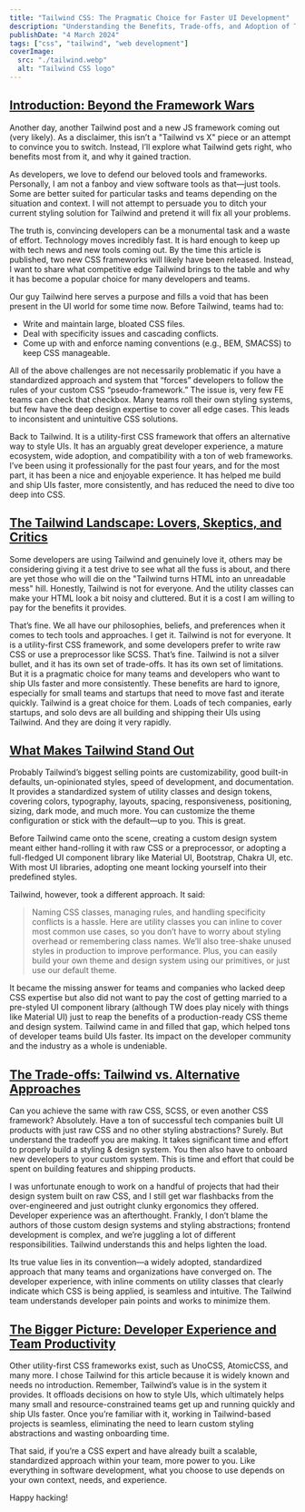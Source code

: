 ```yaml
---
title: "Tailwind CSS: The Pragmatic Choice for Faster UI Development"
description: "Understanding the Benefits, Trade-offs, and Adoption of Tailwind CSS"
publishDate: "4 March 2024"
tags: ["css", "tailwind", "web development"]
coverImage:
  src: "./tailwind.webp"
  alt: "Tailwind CSS logo"
---
```


## <a id="intro-beyond-framework-wars" href="#introduction-beyond-the-framework-wars" class="markdown-heading">Introduction: Beyond the Framework Wars</a>

Another day, another Tailwind post and a new JS framework coming out (very likely). As a disclaimer, this isn’t a "Tailwind vs X" piece or an attempt to convince you to switch. Instead, I’ll explore what Tailwind gets right, who benefits most from it, and why it gained traction.

As developers, we love to defend our beloved tools and frameworks. Personally, I am not a fanboy and view software tools as that—just tools. Some are better suited for particular tasks and teams depending on the situation and context. I will not attempt to persuade you to ditch your current styling solution for Tailwind and pretend it will fix all your problems.

The truth is, convincing developers can be a monumental task and a waste of effort. Technology moves incredibly fast. It is hard enough to keep up with tech news and new tools coming out. By the time this article is published, two new CSS frameworks will likely have been released. Instead, I want to share what competitive edge Tailwind brings to the table and why it has become a popular choice for many developers and teams.

Our guy Tailwind here serves a purpose and fills a void that has been present in the UI world for some time now. Before Tailwind, teams had to:

- Write and maintain large, bloated CSS files.
- Deal with specificity issues and cascading conflicts.
- Come up with and enforce naming conventions (e.g., BEM, SMACSS) to keep CSS manageable.

All of the above challenges are not necessarily problematic if you have a standardized approach and system that “forces” developers to follow the rules of your custom CSS “pseudo-framework.” The issue is, very few FE teams can check that checkbox. Many teams roll their own styling systems, but few have the deep design expertise to cover all edge cases. This leads to inconsistent and unintuitive CSS solutions.

Back to Tailwind. It is a utility-first CSS framework that offers an alternative way to style UIs. It has an arguably great developer experience, a mature ecosystem, wide adoption, and compatibility with a ton of web frameworks. I’ve been using it professionally for the past four years, and for the most part, it has been a nice and enjoyable experience. It has helped me build and ship UIs faster, more consistently, and has reduced the need to dive too deep into CSS.

## <a id="tailwind-landscape" href="#the-tailwind-landscape-lovers-skeptics-and-critics" class="markdown-heading">The Tailwind Landscape: Lovers, Skeptics, and Critics</a>

Some developers are using Tailwind and genuinely love it, others may be considering giving it a test drive to see what all the fuss is about, and there are yet those who will die on the "Tailwind turns HTML into an unreadable mess" hill. Honestly, Tailwind is not for everyone. And the utility classes can make your HTML look a bit noisy and cluttered. But it is a cost I am willing to pay for the benefits it provides.

That’s fine. We all have our philosophies, beliefs, and preferences when it comes to tech tools and approaches. I get it. Tailwind is not for everyone. It is a utility-first CSS framework, and some developers prefer to write raw CSS or use a preprocessor like SCSS. That’s fine. Tailwind is not a silver bullet, and it has its own set of trade-offs. It has its own set of limitations. But it is a pragmatic choice for many teams and developers who want to ship UIs faster and more consistently. These benefits are hard to ignore, especially for small teams and startups that need to move fast and iterate quickly. Tailwind is a great choice for them. Loads of tech companies, early startups, and solo devs are all building and shipping their UIs using Tailwind. And they are doing it very rapidly.

## <a id="tailwind-stand-out" href="#what-makes-tailwind-stand-out" class="markdown-heading">What Makes Tailwind Stand Out</a>

Probably Tailwind’s biggest selling points are customizability, good built-in defaults, un-opinionated styles, speed of development, and documentation. It provides a standardized system of utility classes and design tokens, covering colors, typography, layouts, spacing, responsiveness, positioning, sizing, dark mode, and much more. You can customize the theme configuration or stick with the default—up to you. This is great.

Before Tailwind came onto the scene, creating a custom design system meant either hand-rolling it with raw CSS or a preprocessor, or adopting a full-fledged UI component library like Material UI, Bootstrap, Chakra UI, etc. With most UI libraries, adopting one meant locking yourself into their predefined styles.

Tailwind, however, took a different approach. It said:

> Naming CSS classes, managing rules, and handling specificity conflicts is a hassle. Here are utility classes you can inline to cover most common use cases, so you don’t have to worry about styling overhead or remembering class names. We’ll also tree-shake unused styles in production to improve performance. Plus, you can easily build your own theme and design system using our primitives, or just use our default theme.

It became the missing answer for teams and companies who lacked deep CSS expertise but also did not want to pay the cost of getting married to a pre-styled UI component library (although TW does play nicely with things like Material UI) just to reap the benefits of a production-ready CSS theme and design system. Tailwind came in and filled that gap, which helped tons of developer teams build UIs faster. Its impact on the developer community and the industry as a whole is undeniable.

## <a id="tailwind-tradeoffs" href="#the-trade-offs-tailwind-vs-alternative-approaches" class="markdown-heading">The Trade-offs: Tailwind vs. Alternative Approaches</a>

Can you achieve the same with raw CSS, SCSS, or even another CSS framework? Absolutely. Have a ton of successful tech companies built UI products with just raw CSS and no other styling abstractions? Surely. But understand the tradeoff you are making. It takes significant time and effort to properly build a styling & design system. You then also have to onboard new developers to your custom system. This is time and effort that could be spent on building features and shipping products.

I was unfortunate enough to work on a handful of projects that had their design system built on raw CSS, and I still get war flashbacks from the over-engineered and just outright clunky ergonomics they offered. Developer experience was an afterthought. Frankly, I don’t blame the authors of those custom design systems and styling abstractions; frontend development is complex, and we’re juggling a lot of different responsibilities. Tailwind understands this and helps lighten the load.

Its true value lies in its convention—a widely adopted, standardized approach that many teams and organizations have converged on. The developer experience, with inline comments on utility classes that clearly indicate which CSS is being applied, is seamless and intuitive. The Tailwind team understands developer pain points and works to minimize them.

## <a id="bigger-picture" href="#the-bigger-picture-developer-experience-and-team-productivity" class="markdown-heading">The Bigger Picture: Developer Experience and Team Productivity</a>

Other utility-first CSS frameworks exist, such as UnoCSS, AtomicCSS, and many more. I chose Tailwind for this article because it is widely known and needs no introduction. Remember, Tailwind’s value is in the system it provides. It offloads decisions on how to style UIs, which ultimately helps many small and resource-constrained teams get up and running quickly and ship UIs faster. Once you’re familiar with it, working in Tailwind-based projects is seamless, eliminating the need to learn custom styling abstractions and wasting onboarding time.

That said, if you’re a CSS expert and have already built a scalable, standardized approach within your team, more power to you. Like everything in software development, what you choose to use depends on your own context, needs, and experience.

Happy hacking!
